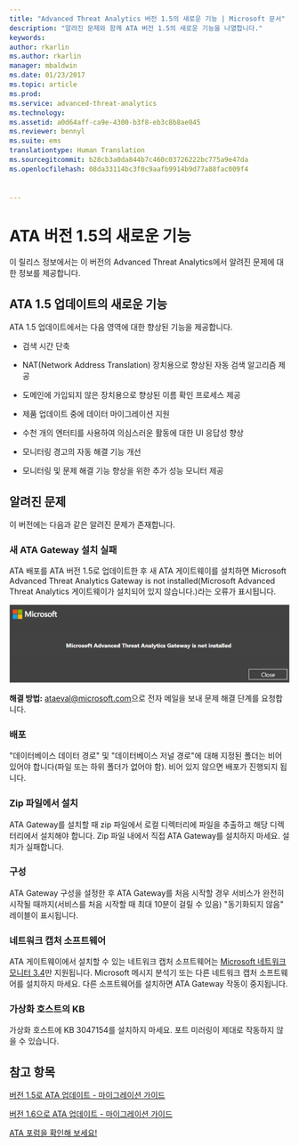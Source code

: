 ```yaml
---
title: "Advanced Threat Analytics 버전 1.5의 새로운 기능 | Microsoft 문서"
description: "알려진 문제와 함께 ATA 버전 1.5의 새로운 기능을 나열합니다."
keywords: 
author: rkarlin
ms.author: rkarlin
manager: mbaldwin
ms.date: 01/23/2017
ms.topic: article
ms.prod: 
ms.service: advanced-threat-analytics
ms.technology: 
ms.assetid: a0d64aff-ca9e-4300-b3f8-eb3c8b8ae045
ms.reviewer: bennyl
ms.suite: ems
translationtype: Human Translation
ms.sourcegitcommit: b28cb3a0da844b7c460c03726222bc775a9e47da
ms.openlocfilehash: 08da33114bc3f0c9aafb9914b9d77a88fac009f4


---
```


# <a name="whats-new-in-ata-version-15"></a>ATA 버전 1.5의 새로운 기능
이 릴리스 정보에서는 이 버전의 Advanced Threat Analytics에서 알려진 문제에 대한 정보를 제공합니다.

## <a name="whats-new-in-the-ata-15-update"></a>ATA 1.5 업데이트의 새로운 기능
ATA 1.5 업데이트에서는 다음 영역에 대한 향상된 기능을 제공합니다.

-   검색 시간 단축

-   NAT(Network Address Translation) 장치용으로 향상된 자동 검색 알고리즘 제공

-   도메인에 가입되지 않은 장치용으로 향상된 이름 확인 프로세스 제공

-   제품 업데이트 중에 데이터 마이그레이션 지원

-   수천 개의 엔터티를 사용하여 의심스러운 활동에 대한 UI 응답성 향상

-   모니터링 경고의 자동 해결 기능 개선

-   모니터링 및 문제 해결 기능 향상을 위한 추가 성능 모니터 제공

## <a name="known-issues"></a>알려진 문제
이 버전에는 다음과 같은 알려진 문제가 존재합니다.

### <a name="new-ata-gateway-installation-fails"></a>새 ATA Gateway 설치 실패
ATA 배포를 ATA 버전 1.5로 업데이트한 후 새 ATA 게이트웨이를 설치하면 Microsoft Advanced Threat Analytics Gateway is not installed(Microsoft Advanced Threat Analytics 게이트웨이가 설치되어 있지 않습니다.)라는 오류가 표시됩니다.

![ATA GW 오류](media/ata-install-error.png)

<b>해결 방법:</b> <ataeval@microsoft.com>으로 전자 메일을 보내 문제 해결 단계를 요청합니다.
### <a name="deployment"></a>배포
"데이터베이스 데이터 경로" 및 "데이터베이스 저널 경로"에 대해 지정된 폴더는 비어 있어야 합니다(파일 또는 하위 폴더가 없어야 함).
비어 있지 않으면 배포가 진행되지 됩니다.

### <a name="installation-from-zip-file"></a>Zip 파일에서 설치
ATA Gateway를 설치할 때 zip 파일에서 로컬 디렉터리에 파일을 추출하고 해당 디렉터리에서 설치해야 합니다. Zip 파일 내에서 직접 ATA Gateway를 설치하지 마세요. 설치가 실패합니다.

### <a name="configuration"></a>구성
ATA Gateway 구성을 설정한 후 ATA Gateway를 처음 시작할 경우 서비스가 완전히 시작될 때까지(서비스를 처음 시작할 때 최대 10분이 걸릴 수 있음) "동기화되지 않음" 레이블이 표시됩니다.

### <a name="network-capture-software"></a>네트워크 캡처 소프트웨어
ATA 게이트웨이에서 설치할 수 있는 네트워크 캡처 소프트웨어는 [Microsoft 네트워크 모니터 3.4](http://www.microsoft.com/download/details.aspx?id=4865)만 지원됩니다. Microsoft 메시지 분석기 또는 다른 네트워크 캡처 소프트웨어를 설치하지 마세요. 다른 소프트웨어를 설치하면 ATA Gateway 작동이 중지됩니다.

### <a name="kb-on-virtualization-host"></a>가상화 호스트의 KB
가상화 호스트에 KB 3047154를 설치하지 마세요. 포트 미러링이 제대로 작동하지 않을 수 있습니다.

## <a name="see-also"></a>참고 항목

[버전 1.5로 ATA 업데이트 - 마이그레이션 가이드](ata-update-1.5-migration-guide.md)

[버전 1.6으로 ATA 업데이트 - 마이그레이션 가이드](ata-update-1.6-migration-guide.md)

[ATA 포럼을 확인해 보세요!](https://social.technet.microsoft.com/Forums/security/home?forum=mata)



<!--HONumber=Feb17_HO1-->


